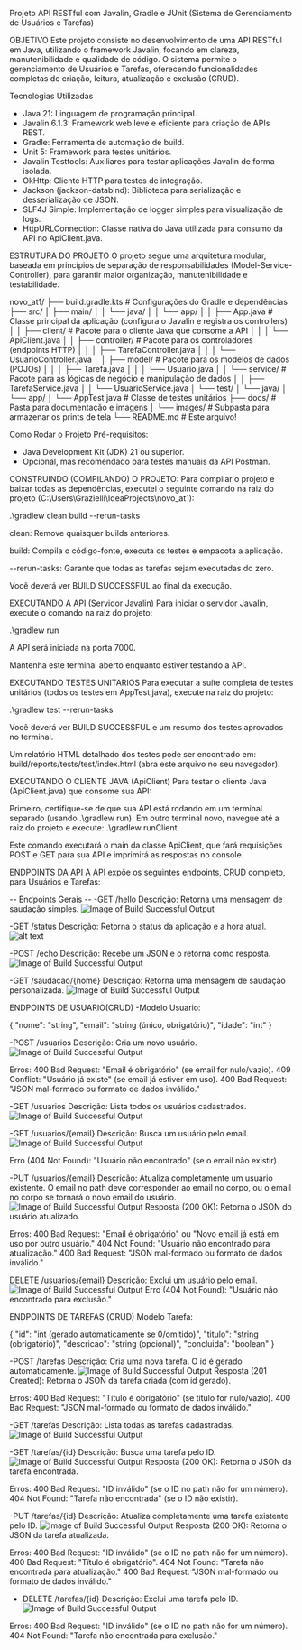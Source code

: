 Projeto API RESTful com Javalin, Gradle e JUnit (Sistema de Gerenciamento de Usuários e Tarefas)

OBJETIVO
Este projeto consiste no desenvolvimento de uma API RESTful em Java, utilizando o framework Javalin, focando em clareza, manutenibilidade e qualidade de código. O sistema permite o gerenciamento de Usuários e Tarefas, oferecendo funcionalidades completas de criação, leitura, atualização e exclusão (CRUD).

Tecnologias Utilizadas
- Java 21: Linguagem de programação principal.
- Javalin 6.1.3: Framework web leve e eficiente para criação de APIs REST.
- Gradle: Ferramenta de automação de build.
- Unit 5: Framework para testes unitários.
- Javalin Testtools: Auxiliares para testar aplicações Javalin de forma isolada.
- OkHttp: Cliente HTTP para testes de integração.
- Jackson (jackson-databind): Biblioteca para serialização e desserialização de JSON.
- SLF4J Simple: Implementação de logger simples para visualização de logs.
- HttpURLConnection: Classe nativa do Java utilizada para consumo da API no ApiClient.java.

ESTRUTURA DO PROJETO
O projeto segue uma arquitetura modular, baseada em princípios de separação de responsabilidades (Model-Service-Controller), para garantir maior organização, manutenibilidade e testabilidade.

novo_at1/
├── build.gradle.kts          # Configurações do Gradle e dependências
├── src/
│   ├── main/
│   │   └── java/
│   │       └── app/
│   │           ├── App.java          # Classe principal da aplicação (configura o Javalin e registra os controllers)
│   │           ├── client/           # Pacote para o cliente Java que consome a API
│   │           │   └── ApiClient.java
│   │           ├── controller/       # Pacote para os controladores (endpoints HTTP)
│   │           │   ├── TarefaController.java
│   │           │   └── UsuarioController.java
│   │           ├── model/            # Pacote para os modelos de dados (POJOs)
│   │           │   ├── Tarefa.java
│   │           │   └── Usuario.java
│   │           └── service/          # Pacote para as lógicas de negócio e manipulação de dados
│   │               ├── TarefaService.java
│   │               └── UsuarioService.java
│   └── test/
│       └── java/
│           └── app/
│               └── AppTest.java      # Classe de testes unitários
├── docs/                     # Pasta para documentação e imagens
│   └── images/               # Subpasta para armazenar os prints de tela
└── README.md                 # Este arquivo!


Como Rodar o Projeto
Pré-requisitos: 
- Java Development Kit (JDK) 21 ou superior. 
- Opcional, mas recomendado para testes manuais da API Postman.

CONSTRUINDO (COMPILANDO) O PROJETO:
Para compilar o projeto e baixar todas as dependências, executei o seguinte comando na raiz do projeto (C:\Users\Grazielli\IdeaProjects\novo_at1):

.\gradlew clean build --rerun-tasks

clean: Remove quaisquer builds anteriores.

build: Compila o código-fonte, executa os testes e empacota a aplicação.

--rerun-tasks: Garante que todas as tarefas sejam executadas do zero.

Você deverá ver BUILD SUCCESSFUL ao final da execução.

 EXECUTANDO A API (Servidor Javalin)
Para iniciar o servidor Javalin, execute o comando na raiz do projeto:

.\gradlew run

A API será iniciada na porta 7000.

Mantenha este terminal aberto enquanto estiver testando a API.

 EXECUTANDO TESTES UNITARIOS
Para executar a suíte completa de testes unitários (todos os testes em AppTest.java), execute na raiz do projeto:

.\gradlew test --rerun-tasks

Você deverá ver BUILD SUCCESSFUL e um resumo dos testes aprovados no terminal.

Um relatório HTML detalhado dos testes pode ser encontrado em: build/reports/tests/test/index.html (abra este arquivo no seu navegador).

EXECUTANDO O CLIENTE JAVA (ApiClient)
Para testar o cliente Java (ApiClient.java) que consome sua API:

Primeiro, certifique-se de que sua API está rodando em um terminal separado (usando .\gradlew run).
Em outro terminal novo, navegue até a raiz do projeto e execute:
.\gradlew runClient

Este comando executará o main da classe ApiClient, que fará requisições POST e GET para sua API e imprimirá as respostas no console.

ENDPOINTS DA API
A API expõe os seguintes endpoints, CRUD completo, para Usuários e Tarefas:

-- Endpoints Gerais --
-GET /hello
Descrição: Retorna uma mensagem de saudação simples.
![Image of Build Successful Output](docs/images/image-3.png)

-GET /status
Descrição: Retorna o status da aplicação e a hora atual.
![alt text](image-1.png)


-POST /echo
Descrição: Recebe um JSON e o retorna como resposta.
![Image of Build Successful Output](docs/images/image-2.png)

-GET /saudacao/{nome}
Descrição: Retorna uma mensagem de saudação personalizada.
![Image of Build Successful Output](docs/images/image-4.png)


ENDPOINTS DE USUARIO(CRUD)
-Modelo Usuario:

{
    "nome": "string",
    "email": "string (único, obrigatório)",
    "idade": "int"
}

-POST /usuarios
Descrição: Cria um novo usuário.
![Image of Build Successful Output](docs/images/image-6.png)

Erros:
400 Bad Request: "Email é obrigatório" (se email for nulo/vazio).
409 Conflict: "Usuário já existe" (se email já estiver em uso).
400 Bad Request: "JSON mal-formado ou formato de dados inválido."

-GET /usuarios
Descrição: Lista todos os usuários cadastrados.
![Image of Build Successful Output](docs/images/image-5.png)

-GET /usuarios/{email}
Descrição: Busca um usuário pelo email.
![Image of Build Successful Output](docs/images/image-7.png)

Erro (404 Not Found): "Usuário não encontrado" (se o email não existir).

-PUT /usuarios/{email}
Descrição: Atualiza completamente um usuário existente. O email no path deve corresponder ao email no corpo, ou o email no corpo se tornará o novo email do usuário.
![Image of Build Successful Output](docs/images/image-8.png)
Resposta (200 OK): Retorna o JSON do usuário atualizado.

Erros:
400 Bad Request: "Email é obrigatório" ou "Novo email já está em uso por outro usuário."
404 Not Found: "Usuário não encontrado para atualização."
400 Bad Request: "JSON mal-formado ou formato de dados inválido."


DELETE /usuarios/{email}
Descrição: Exclui um usuário pelo email.
![Image of Build Successful Output](docs/images/image-9.png)
Erro (404 Not Found): "Usuário não encontrado para exclusão."

ENDPOINTS DE TAREFAS (CRUD)
Modelo Tarefa:

{
    "id": "int (gerado automaticamente se 0/omitido)",
    "titulo": "string (obrigatório)",
    "descricao": "string (opcional)",
    "concluida": "boolean"
}

-POST /tarefas
Descrição: Cria uma nova tarefa. O id é gerado automaticamente.
![Image of Build Successful Output](docs/images/image-10.png)
Resposta (201 Created): Retorna o JSON da tarefa criada (com id gerado).

Erros:
400 Bad Request: "Título é obrigatório" (se título for nulo/vazio).
400 Bad Request: "JSON mal-formado ou formato de dados inválido."

-GET /tarefas
Descrição: Lista todas as tarefas cadastradas.
![Image of Build Successful Output](docs/images/image-11.png)

-GET /tarefas/{id}
Descrição: Busca uma tarefa pelo ID.
![Image of Build Successful Output](docs/images/image-12.png)
Resposta (200 OK): Retorna o JSON da tarefa encontrada.

Erros:
400 Bad Request: "ID inválido" (se o ID no path não for um número).
404 Not Found: "Tarefa não encontrada" (se o ID não existir).

-PUT /tarefas/{id}
Descrição: Atualiza completamente uma tarefa existente pelo ID.
![Image of Build Successful Output](docs/images/image-13.png)
Resposta (200 OK): Retorna o JSON da tarefa atualizada.

Erros:
400 Bad Request: "ID inválido" (se o ID no path não for um número).
400 Bad Request: "Título é obrigatório".
404 Not Found: "Tarefa não encontrada para atualização."
400 Bad Request: "JSON mal-formado ou formato de dados inválido."

- DELETE /tarefas/{id}
Descrição: Exclui uma tarefa pelo ID.
![Image of Build Successful Output](docs/images/image-14.png)

Erros:
400 Bad Request: "ID inválido" (se o ID no path não for um número).
404 Not Found: "Tarefa não encontrada para exclusão."
